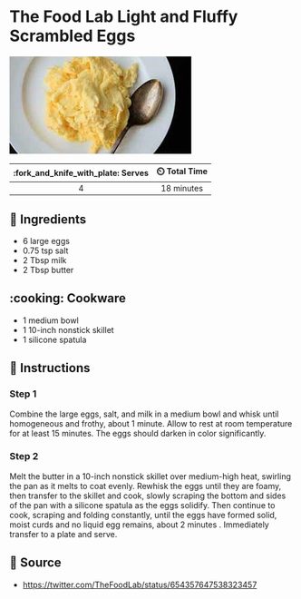 # The Food Lab Light and Fluffy Scrambled Eggs

![The Food Lab Light and Fluffy Scrambled Eggs](../assets/images/the-food-lab-light-and-fluffy-scrambled-eggs.jpg)

| :fork_and_knife_with_plate: Serves | :timer_clock: Total Time |
|:----------------------------------:|:-----------------------: |
| 4 | 18 minutes |

## :salt: Ingredients

- 6 large eggs
- 0.75 tsp salt
- 2 Tbsp milk
- 2 Tbsp butter

## :cooking: Cookware

- 1 medium bowl
- 1 10-inch nonstick skillet
- 1 silicone spatula

## :pencil: Instructions

### Step 1

Combine the large eggs, salt, and milk in a medium bowl and whisk until homogeneous and frothy, about 1 minute. Allow
to rest at room temperature for at least 15 minutes. The eggs should darken in color significantly.

### Step 2

Melt the butter in a 10-inch nonstick skillet over medium-high heat, swirling the pan as it melts to coat evenly.
Rewhisk the eggs until they are foamy, then transfer to the skillet and cook, slowly scraping the bottom and sides of
the pan with a silicone spatula as the eggs solidify. Then continue to cook, scraping and folding constantly, until the
eggs have formed solid, moist curds and no liquid egg remains, about 2 minutes . Immediately transfer to a plate and
serve.

## :link: Source

- <https://twitter.com/TheFoodLab/status/654357647538323457>
